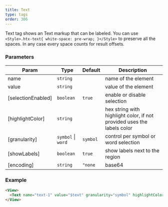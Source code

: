 ```yaml
---
title: Text
type: tags
order: 306
---
```


Text tag shows an Text markup that can be labeled.
You can use `<Style>.htx-text{ white-space: pre-wrap; }</Style>` to preserve all the spaces.
In any case every space counts for result offsets.

### Parameters

| Param | Type | Default | Description |
| --- | --- | --- | --- |
| name | <code>string</code> |  | name of the element |
| value | <code>string</code> |  | value of the element |
| [selectionEnabled] | <code>boolean</code> | <code>true</code> | enable or disable selection |
| [highlightColor] | <code>string</code> |  | hex string with highlight color, if not provided uses the labels color |
| [granularity] | <code>symbol</code> \| <code>word</code> | <code>symbol</code> | control per symbol or word selection |
| [showLabels] | <code>boolean</code> | <code>true</code> | show labels next to the region |
| [encoding] | <code>string</code> | <code>&quot;none|base64|base64unicode&quot;</code> | decode value from encoded string |

### Example
```html
<View>
  <Text name="text-1" value="$text" granularity="symbol" highlightColor="#ff0000" />
</View>
```
